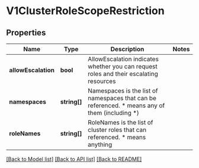 # V1ClusterRoleScopeRestriction

## Properties
Name | Type | Description | Notes
------------ | ------------- | ------------- | -------------
**allowEscalation** | **bool** | AllowEscalation indicates whether you can request roles and their escalating resources | 
**namespaces** | **string[]** | Namespaces is the list of namespaces that can be referenced.  * means any of them (including *) | 
**roleNames** | **string[]** | RoleNames is the list of cluster roles that can referenced.  * means anything | 

[[Back to Model list]](../README.md#documentation-for-models) [[Back to API list]](../README.md#documentation-for-api-endpoints) [[Back to README]](../README.md)


